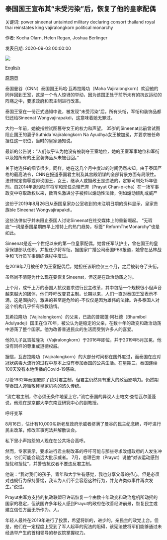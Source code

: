 ## 泰国国王宣布其“未受污染”后，恢复了他的皇家配偶

关键词: power sineenat untainted military declaring consort thailand royal thai reinstates king vajiralongkorn political monarchy

作者: Kocha Olarn, Helen Regan, Joshua Berlinger

发表日期: 2020-09-03 00:00:00

![](https://cdn.cnn.com/cnnnext/dam/assets/190826220127-04-major-general-sineenat-wongvajirapakd-super-tease.jpg)

[English](Thai%20King%20reinstates%20his%20royal%20consort%20after%20declaring%20her%20%27untainted%27.md)

[原网页](https://edition.cnn.com/2020/09/03/asia/thai-royal-consort-intl-hnk/index.html)

泰国曼谷（CNN）泰国国王玛哈·瓦希拉隆功（Maha Vajiralongkorn）欢迎他的同伴回到王室，这是一个令人惊讶的举动，因为该国正处于前所未有的抗议运动的阵痛之中，要求政府和君主制进行改革。

泰国王室在一份正式通知中说，被发现“未受污染”后，所有头衔，军衔和装饰品都归还给Sineenat Wongvajirapakdi，这意味着她无罪过。

大约一年前，她被指控试图篡夺女王的权力和声望。 35岁的Sineenat此前曾试图阻止国王的妻子Suthida Vajiralongkorn Na Ayudhya女王被加冕，并要求被任命担任这一职位，当时的皇家通知说。

最新的公告说：“人们似乎认为她没有被剥夺王室地位，她的王室军事地位和军衔以及她所有的王室装饰品从未被召回。”

关于她连任的细节很少。同样，她在这几个月中度过的时间仍然未知。由于泰国严格的最高法令，CNN在报道泰国君主制及其宫殿阴谋的全部背景方面有局限性。法律规定侮辱或诽谤国王，女王，继承人或摄政王是违法的，定罪可判处15年徒刑。自2014年退役陆军将军和现任总理巴育（Prayut Chan-o-cha）在一场军事政变中夺取政权以来，数百名激进分子被控以煽动性法律，例如煽动叛乱或威严

这份于2019年8月26日从泰国皇家办公室收到的未注明日期的资料显示，皇家贵族ble Sineenat Wongvajirapakdi。

这些法律似乎并未阻止泰国人讨论Sineenat在社交媒体上的重新崛起。 “无瑕疵”一词是泰国星期四早上推特上的热门趋势，标签“ ReformTheMonarchy”也是如此。

Sineenat是近一个世纪以来的第一位皇家配偶。她曾任军队护士，曾在国王的皇家保镖部队任职，并担任少将军衔。据国家广播公司泰国PBS报道，她曾在丛林战争和飞行员军事训练课程中度过。

在2019年7月被任命为王室配偶后，她担任该职位仅三个月，之后被剥夺了头衔。

虽然尚不清楚为什么现在要恢复Sineenat，但这是在政治动荡之时。

上个月，成千上万的泰国人抗议要求进行民主改革，其中包括一个规模很小但声音越来越大的团体，他们呼吁改变君主制。长期以来，人们一直对泰国王室表示不满，这是固执的，激进的甚至是危险的-不仅仅是因为雄伟的法律。许多泰国人对这个机构几乎怀有宗教热情。

瓦希拉隆功（Vajiralongkorn）的父亲，已故的普密蓬·阿杜德（Bhumibol Adulyadej）国王在位70年，被公认为是稳定的父亲，在数十年的政变和政治动荡中游荡了整个国家。他为改善普通民众的生活而受到许多人的喜爱。

他的儿子瓦吉拉隆功（Vajiralongkorn）于2016年即位，并于2019年5月加冕，他没有同样的尊重或道德权威。

据信，瓦吉拉隆功（Vajiralongkorn）的大部分时间都在国外度过，而泰国在应对冠状病毒大流行的过程中基本上没有参加泰国的公共生活。在星期三，泰国连续100天没有本地传播的Covid-19感染。

尽管1932年泰国废除了绝对君主制，但君主仍然具有重大的政治影响力。仍然期望泰国人遵循敬拜皇家机构的悠久传统。

“流亡君主制，你必须无条件地爱上它，”流亡泰国的异议人士帕文·查恰瓦尔蓬蓬说，他现在是京都大学东南亚研究中心的副教授。

呼吁变革

8月16日，估计有10,000名新老反政府示威者挤满了曼谷的民主纪念碑，呼吁进行民主改革，修改军事宪法并解散议会。

私下里小声抱怨的人现在在公共场合高呼。

然而，专家表示，要求进行君主制改革的呼吁可能与那些寻求改组政府的人发生冲突，它们可能会疏远大批示威者。 7月，总理巴育（Prayut）说他“对该运动感到担忧和担忧”，并警告抗议者不要违反君主制。

他说：“我对我们的孩子，青年和大学生有感觉，我也分享父母的担心。但是必须对违规行为保持警惕，我认为人们不会容忍这种行为，并允许类似事件再次发生。”说过。

Prayut由军方支持的执政联盟已许诺恢复一个由数十年政变和政治危机所动摇的国家的稳定，但该国许多年轻人感到Prayut的政府在改善经济前景，恢复民主或建立信任方面无所作为。人。

年轻人最终在2019年进行了投票，希望将新的，进步的，亲民主的政党上台。但是，他们在一定程度上受到了军人起草的宪法的阻碍，该宪法使将军们能够通过未经选举产生的首相领导的参议院掌握权力。